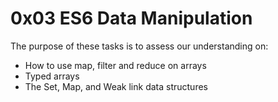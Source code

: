 # 0x03 ES6 Data Manipulation

The purpose of these tasks is to assess our understanding on:
- How to use map, filter and reduce on arrays
- Typed arrays
- The Set, Map, and Weak link data structures
